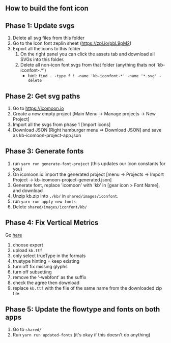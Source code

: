 ## How to build the font icon

## Phase 1: Update svgs
1. Delete all svg files from this folder
1. Go to the Icon font zeplin sheet (https://zpl.io/pbL9pM2)
1. Export all the icons to this folder
    1. On the right panel you can click the assets tab and download all SVGs into this folder.
    1. Delete all non-icon font svgs from that folder (anything thats not 'kb-iconfont-.*')
        * hint: `find . -type f ! -name 'kb-iconfont-*' -name '*.svg' -delete`

## Phase 2: Get svg paths
1. Go to https://icomoon.io
1. Create a new empty project [Main Menu -> Manage projects -> New Project]
1. Import all the svgs from phase 1 [Import icons]
1. Download JSON [Right hamburger menu => Download JSON] and save as kb-icomoon-project-app.json

## Phase 3: Generate fonts
1. run `yarn run generate-font-project` (this updates our Icon constants for you)
1. On icomoon.io import the generated project [menu -> Projects -> Import Project -> kb-icomoon-project-generated.json]
1. Generate font, replace 'icomoon' with 'kb' in [gear icon > Font Name], and download
1. Unzip kb.zip into `./kb/` in `shared/images/iconfont`.
1. run `yarn run apply-new-fonts`
1. Delete `shared/images/iconfont/kb/`

## Phase 4: Fix Vertical Metrics

Go [here](https://www.fontsquirrel.com/tools/webfont-generator)

1. choose expert
1. upload `kb.ttf`
1. only select trueType in the formats
1. truetype hinting = keep existing
1. turn off fix missing glyphs
1. turn off subsetting
1. remove the ‘-webfont’ as the suffix
1. check the agree then download
1. replace `kb.ttf` with the file of the same name from the downloaded zip file

## Phase 5: Update the flowtype and fonts on both apps

1. Go to `shared/`
1. Run ```yarn run updated-fonts``` (it's okay if this doesn't do anything)
